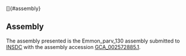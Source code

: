 []{#assembly}

Assembly
--------

The assembly presented is the Emmon\_parv\_130 assembly submitted to
[INSDC](http://www.insdc.org) with the assembly accession
[GCA\_002572885.1](http://www.ebi.ac.uk/ena/data/view/GCA_002572885.1).
